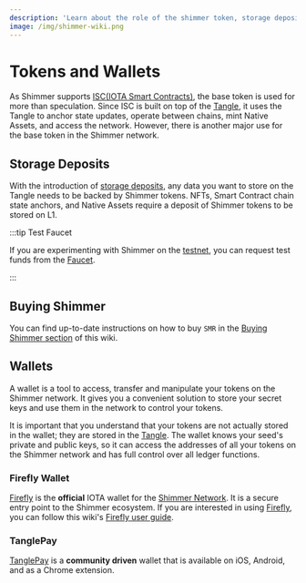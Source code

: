 ```yaml
---
description: 'Learn about the role of the shimmer token, storage deposits, where to buy SMR and the recommended wallets.'
image: /img/shimmer-wiki.png
---
```


# Tokens and Wallets

As Shimmer supports [ISC(IOTA Smart Contracts)](https://wiki.iota.org/shimmer/smart-contracts/overview/), the base token
is used for more than speculation. Since ISC is built on top of
the [Tangle](https://wiki.iota.org/shimmer/learn/tangle/), it uses the Tangle to anchor state updates,
operate between chains, mint Native Assets, and access the network. However, there is another major use for the base token in the Shimmer network.

## Storage Deposits

With the introduction
of [storage deposits](https://wiki.iota.org/shimmer/introduction/explanations/what_is_stardust/storage_deposit/), any
data you want to store on the Tangle needs to be backed by Shimmer tokens. NFTs, Smart Contract chain state anchors, and Native Assets
require a deposit of Shimmer tokens to be stored on L1.

:::tip Test Faucet

If you are experimenting with Shimmer on the [testnet](networks.md#public-testnet), you can request test funds from
the [Faucet](networks.md#the-faucet).

:::

## Buying Shimmer

You can find up-to-date instructions on how to buy `SMR` in
the [Buying Shimmer section](https://wiki.iota.org/shimmer/learn/token/buying/) of this wiki.

## Wallets

A wallet is a tool to access, transfer and manipulate your tokens on the Shimmer network. It gives you a convenient
solution to store your secret keys and use them in the network to control your tokens.

It is important that you understand that your tokens are not actually stored in the wallet; they are stored in
the [Tangle](https://wiki.iota.org/shimmer/learn/tangle/). The wallet knows your seed's private
and public keys, so it can access the addresses of all your
tokens on the Shimmer network and has full control over all ledger functions.

### Firefly Wallet

[Firefly](https://wiki.iota.org/shimmer/use/wallets/firefly/general/) is the **official** IOTA wallet for
the [Shimmer Network](networks.md). It is a secure entry point to the Shimmer ecosystem. If you are interested in using
[Firefly](https://firefly.iota.org/), you can follow this
wiki's [Firefly user guide](https://wiki.iota.org/shimmer/use/wallets/firefly/user-guide/).

### TanglePay

[TanglePay](https://tanglepay.com/) is a **community driven** wallet that is available on iOS, Android, and as a Chrome
extension.
